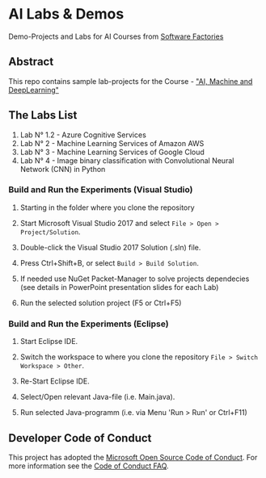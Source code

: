 # AI Labs & Demos
Demo-Projects and Labs for AI Courses from [Software Factories](http://www.software-factories.de/)

## Abstract
This repo contains sample lab-projects for the Course - ["AI, Machine and DeepLearning"](https://ki2019.eventbrite.de)

## The Labs List

 1. Lab N° 1.2 - Azure Cognitive Services
 2. Lab N° 2   - Machine Learning Services of Amazon AWS
 3. Lab N° 3   - Machine Learning Services of Google Cloud
 4. Lab N° 4   - Image binary classification with Convolutional Neural Network (CNN) in Python

### Build and Run the Experiments (Visual Studio)
 1. Starting in the folder where you clone the repository
 
 2. Start Microsoft Visual Studio 2017 and select `File > Open > Project/Solution`.
 
 3. Double-click the Visual Studio 2017 Solution (.sln) file.

 4. Press Ctrl+Shift+B, or select `Build > Build Solution`.
 
 5. If needed use NuGet Packet-Manager to solve projects dependecies (see details in PowerPoint presentation slides for each Lab)
 
 6. Run the selected solution project (F5 or Ctrl+F5)
 
### Build and Run the Experiments (Eclipse)
 1. Start Eclipse IDE.
 
 2. Switch the workspace to where you clone the repository `File > Switch Workspace > Other`.
 
 3. Re-Start Eclipse IDE.

 4. Select/Open relevant Java-file (i.e. Main.java).
 
 5. Run selected Java-programm (i.e. via Menu 'Run > Run' or Ctrl+F11)


## Developer Code of Conduct
This project has adopted the [Microsoft Open Source Code of Conduct](https://opensource.microsoft.com/codeofconduct/). For more information see the [Code of Conduct FAQ](https://opensource.microsoft.com/codeofconduct/faq/).
